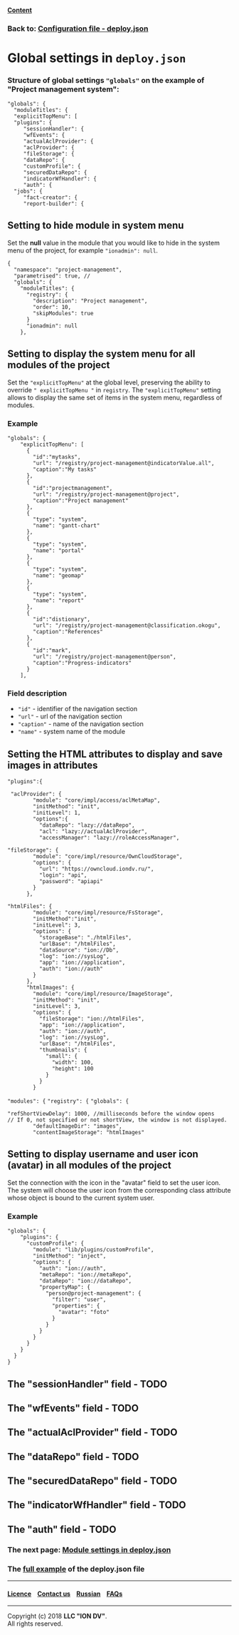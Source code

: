 #### [Content](/docs/en/index.md)

### Back to: [Configuration file - deploy.json](/docs/en/2_system_description/platform_configuration/deploy.md)

# Global settings in `deploy.json`

### Structure of global settings `"globals"` on the example of "Project management system":

```
"globals": {
  "moduleTitles": {
  "explicitTopMenu": [
  "plugins": {
     "sessionHandler": {
     "wfEvents": {
     "actualAclProvider": {
     "aclProvider": {
     "fileStorage": {
     "dataRepo": {
     "customProfile": {
     "securedDataRepo": {
     "indicatorWfHandler": {
     "auth": {
  "jobs": {
     "fact-creator": {
     "report-builder": {
```
## Setting to hide module in system menu

Set the **null** value in the module that you would like to hide in the system menu of the project, for example `"ionadmin": null`.
```
{
  "namespace": "project-management",
  "parametrised": true, //
  "globals": {
    "moduleTitles": {
      "registry": {
        "description": "Project management",
        "order": 10,
        "skipModules": true
      }
      "ionadmin": null
    },
```

## Setting to display the system menu for all modules of the project

Set the `"explicitTopMenu"` at the global level, preserving the ability to override `" explicitTopMenu "` in `registry`. The `"explicitTopMenu"` setting allows to display the same set of items in the system menu, regardless of modules.

### Example 

```
"globals": {
    "explicitTopMenu": [
      {
        "id":"mytasks",
        "url": "/registry/project-management@indicatorValue.all",
        "caption":"My tasks"
      },
      {
        "id":"projectmanagement",
        "url": "/registry/project-management@project",
        "caption":"Project management"
      },
      {
        "type": "system",
        "name": "gantt-chart"
      },
      {
        "type": "system",
        "name": "portal"
      },
      {
        "type": "system",
        "name": "geomap"
      },
      {
        "type": "system",
        "name": "report"
      },
      {
        "id":"distionary",
        "url": "/registry/project-management@classification.okogu",
        "caption":"References"
      },
      {
        "id":"mark",
        "url": "/registry/project-management@person",
        "caption":"Progress-indicators"
      }
    ],

```
### Field description

* `"id"` - identifier of the navigation section
* `"url"` - url of the navigation section
* `"caption"` - name of the navigation section
* `"name"` - system name of the module
 
## Setting the HTML attributes to display and save images in attributes

`"plugins":{`

```
 "aclProvider": {
        "module": "core/impl/access/aclMetaMap",
        "initMethod": "init",
        "initLevel": 1,
        "options":{
          "dataRepo": "lazy://dataRepo",
          "acl": "lazy://actualAclProvider",
          "accessManager": "lazy://roleAccessManager",
```

```
"fileStorage": {
        "module": "core/impl/resource/OwnCloudStorage",
        "options": {
          "url": "https://owncloud.iondv.ru/",
          "login": "api",
          "password": "apiapi"
        }
      },
```

```
"htmlFiles": {
        "module": "core/impl/resource/FsStorage",
        "initMethod":"init",
        "initLevel": 3,
        "options": {
          "storageBase": "./htmlFiles",
          "urlBase": "/htmlFiles",
          "dataSource": "ion://Db",
          "log": "ion://sysLog",
          "app": "ion://application",
          "auth": "ion://auth"
        }
      },
      "htmlImages": {
        "module": "core/impl/resource/ImageStorage",
        "initMethod": "init",
        "initLevel": 3,
        "options": {
          "fileStorage": "ion://htmlFiles",
          "app": "ion://application",
          "auth": "ion://auth",
          "log": "ion://sysLog",
          "urlBase": "/htmlFiles",
          "thumbnails": {
            "small": {
              "width": 100,
              "height": 100
            }
          }
        }
```

`"modules": {`
`"registry": {`
`"globals": {`
```
"refShortViewDelay": 1000, //milliseconds before the window opens 
// If 0, not specified or not shortView, the window is not displayed.
        "defaultImageDir": "images",
        "contentImageStorage": "htmlImages"
```
## Setting to display username and user icon (avatar) in all modules of the project 

Set the connection with the icon in the "avatar" field to set the user icon. The system will choose the user icon from the corresponding class attribute whose object is bound to the current system user.

### Example

```
"globals": {
    "plugins": {
      "customProfile": {
        "module": "lib/plugins/customProfile",
        "initMethod": "inject",
        "options": {
          "auth": "ion://auth",
          "metaRepo": "ion://metaRepo",
          "dataRepo": "ion://dataRepo",
          "propertyMap": {
            "person@project-management": {
              "filter": "user",
              "properties": {
                "avatar": "foto"
              }
            }
          }
        }
      }
    }
  }
}
```

## The "sessionHandler" field - TODO
## The "wfEvents" field - TODO
## The "actualAclProvider" field - TODO
## The "dataRepo" field - TODO
## The "securedDataRepo" field - TODO
## The "indicatorWfHandler" field - TODO
## The "auth" field - TODO

### The next page: [Module settings in deploy.json](docs/en/2_system_description/platform_configuration/deploy_modules.md)

### The [full example](/docs/en/2_system_description/platform_configuration/deploy_ex.md) of the deploy.json file

--------------------------------------------------------------------------  


 #### [Licence](/LICENCE.md) &ensp;  [Contact us](https://iondv.com) &ensp;  [Russian](/docs/ru/2_system_description/platform_configuration/deploy_globals.md)   &ensp; [FAQs](/faqs.md) 
 
 --------------------------------------------------------------------------  

Copyright (c) 2018 **LLC "ION DV"**.  
All rights reserved. 